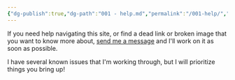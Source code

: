 ```yaml
---
{"dg-publish":true,"dg-path":"001 - help.md","permalink":"/001-help/","title":"HELP","noteIcon":"","created":"2023-08-08T13:56:11","updated":"2023-08-09T08:13:58.333-04:00"}
---
```


If you need help navigating this site, or find a dead link or broken image that you want to know more about, [send me a message](mailto:raine@chaoticorganized.com?subject=CO%20website%20help&body=I%20was%20visiting%20your%20website%20and%20needed%20help%20with%20a%20page) and I'll work on it as soon as possible. 

I have several known issues that I'm working through, but I will prioritize things you bring up!